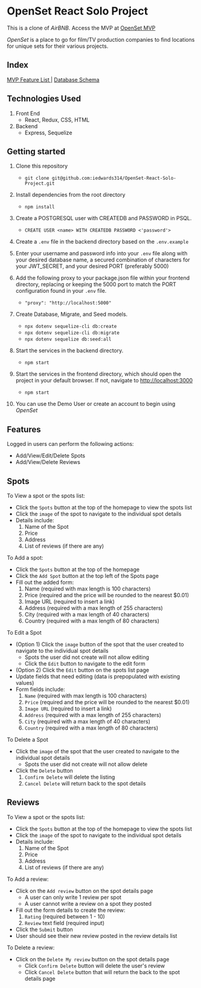 # OpenSet React Solo Project

This is a clone of *AirBNB*. Access the MVP at [OpenSet MVP](https://openset-ice.herokuapp.com/)

*OpenSet*  is a place to go for film/TV production companies to find locations for unique sets for their various projects.

## Index

[MVP Feature List ](https://github.com/iedwards314/OpenSet-React-Solo-Project/wiki/MVP-List) | [ Database Schema ](https://github.com/iedwards314/OpenSet-React-Solo-Project/wiki/OpenSet---db-Schema)

## Technologies Used
1. Front End
   - React, Redux, CSS, HTML
2. Backend
   - Express, Sequelize

## Getting started

1. Clone this repository

    - `git clone git@github.com:iedwards314/OpenSet-React-Solo-Project.git`

2. Install dependencies from the root directory

    - `npm install`

3. Create a POSTGRESQL user with CREATEDB and PASSWORD in PSQL.

    - `CREATE USER <name> WITH CREATEDB PASSWORD <'password'>`

4. Create a `.env` file in the backend directory based on the `.env.example`

5. Enter your username and password info into your `.env` file along with your desired database name, a secured combination of characters for your JWT_SECRET, and your desired PORT (preferably 5000)

6. Add the following proxy to your package.json file within your frontend directory, replacing or keeping the 5000 port to match the PORT configuration found in your `.env` file.
   - `"proxy": "http://localhost:5000"`

7. Create Database, Migrate, and Seed models.
   - `npx dotenv sequelize-cli db:create`
   - `npx dotenv sequelize-cli db:migrate`
   - `npx dotenv sequelize db:seed:all`

8. Start the services in the backend directory.
   - `npm start`

9. Start the services in the frontend directory, which should open the project in your default browser. If not, navigate to [http://localhost:3000](http://localhost:3000)
   - `npm start`

10. You can use the Demo User or create an account to begin using *OpenSet*

## Features
Logged in users can perform the following actions:
   - Add/View/Edit/Delete Spots
   - Add/View/Delete Reviews

## Spots
To View a spot or the spots list:
   - Click the `Spots` button at the top of the homepage to view the spots list
   - Click the `image` of the spot to navigate to the individual spot details
   - Details include:
      1. Name of the Spot
      2. Price
      3. Address
      4. List of reviews (if there are any)

To Add a spot:
   - Click the `Spots` button at the top of the homepage
   - Click the `Add Spot` button at the top left of the Spots page
   - Fill out the added form:
      1. Name (required with max length is 100 characters)
      2. Price (required and the price will be rounded to the nearest $0.01)
      3. Image URL (required to insert a link)
      4. Address (required with a max length of 255 characters)
      5. City (required with a max length of 40 characters)
      6. Country (required with a max length of 80 characters)

To Edit a Spot
   - (Option 1) Click the `image` button of the spot that the user created to navigate to the individual spot details
      - Spots the user did not create will not allow editing
      - Click the `Edit` button to navigate to the edit form
   - (Option 2) Click the `Edit` button on the spots list page
   - Update fields that need editing (data is prepopulated with existing values)
   - Form fields include:
      1. `Name` (required with max length is 100 characters)
      2. `Price` (required and the price will be rounded to the nearest $0.01)
      3. `Image URL` (required to insert a link)
      4. `Address` (required with a max length of 255 characters)
      5. `City` (required with a max length of 40 characters)
      6. `Country` (required with a max length of 80 characters)

To Delete a Spot
   - Click the `image` of the spot that the user created to navigate to the individual spot details
      - Spots the user did not create will not allow delete
   - Click the `Delete` button
      1. `Confirm Delete` will delete the listing
      2. `Cancel Delete` will return back to the spot details

## Reviews
To View a spot or the spots list:
   - Click the `Spots` button at the top of the homepage to view the spots list
   - Click the `image` of the spot to navigate to the individual spot details
   - Details include:
      1. Name of the Spot
      2. Price
      3. Address
      4. List of reviews (if there are any)

To Add a review:
   - Click on the `Add review` button on the spot details page
      - A user can only write 1 review per spot
      - A user cannot write a review on a spot they posted
   - Fill out the form details to create the review:
      1. `Rating` (required between 1 - 10)
      2. `Review` text field (required input)
   - Click the `Submit` button
   - User should see their new review posted in the review details list

To Delete a review:
   - Click on the `Delete My review` button on the spot details page
      - Click `Confirm Delete` button will delete the user's review
      - Click `Cancel Delete` button that will return the back to the spot details page
